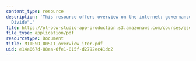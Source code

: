 ```yaml
---
content_type: resource
description: 'This resource offers overview on the internet: governance and the "Digital
  Divide".'
file: https://ol-ocw-studio-app-production.s3.amazonaws.com/courses/esd-00-introduction-to-engineering-systems-spring-2011/e14a067d88ea6fe1815fd2792ec41dc2_MITESD_00S11_overview_iter.pdf
file_type: application/pdf
resourcetype: Document
title: MITESD_00S11_overview_iter.pdf
uid: e14a067d-88ea-6fe1-815f-d2792ec41dc2
---
```

